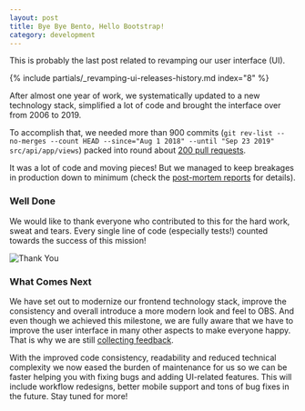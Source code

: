 ```yaml
---
layout: post
title: Bye Bye Bento, Hello Bootstrap!
category: development
---
```


This is probably the last post related to revamping our user interface (UI).

{% include partials/_revamping-ui-releases-history.md index="8" %}

After almost one year of work, we systematically updated to a new technology stack, simplified a lot of code and brought the interface over from 2006 to 2019.


To accomplish that, we needed more than 900 commits (`git rev-list --no-merges --count HEAD --since="Aug 1 2018" --until "Sep 23 2019" src/api/app/views`) packed into round about [200 pull requests]( https://github.com/openSUSE/open-build-service/issues?q=created%3A%3E%3D2018-09-01+is%3Amerged+label%3AFrontend ).

It was a lot of code and moving pieces! But we managed to keep breakages in production down to minimum (check the [post-mortem reports](https://openbuildservice.org/categories/deployments/) for details).

### Well Done

We would like to thank everyone who contributed to this for the hard work, sweat and tears. Every single line of code (especially tests!) counted towards the success of this mission!

![Thank You](https://media.giphy.com/media/WnIu6vAWt5ul3EVcUE/giphy.gif)

### What Comes Next

We have set out to modernize our frontend technology stack, improve the consistency and overall introduce a more modern look and feel to OBS. And even though we achieved this milestone, we are fully aware that we have to improve the user interface in many other aspects to make everyone happy. That is why we are still [collecting feedback](https://github.com/openSUSE/open-build-service/issues?q=is%3Aopen+is%3Aissue+label%3A%22Bootstrap+%3Arocket%3A%22).

With the improved code consistency, readability and reduced technical complexity we now eased the burden of maintenance for us so we can be faster helping you with fixing bugs and adding UI-related features. This will include workflow redesigns, better mobile support and tons of bug fixes in the future. Stay tuned for more!
